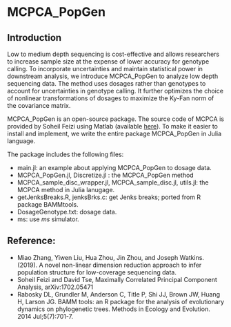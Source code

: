 # MCPCA_PopGen

## Introduction
Low to medium depth sequencing is cost-effective and allows researchers to increase sample size at the expense of lower accuracy for genotype calling. To incorporate uncertainties and maintain statistical power in downstream analysis, we introduce MCPCA_PopGen to analyze low depth sequencing data. The method uses dosages rather than genotypes to account for uncertainties in genotype calling. It further optimizes the choice of nonlinear transformations of dosages to maximize the Ky-Fan norm of the covariance matrix.

MCPCA_PopGen is an open-source package. The source code of MCPCA is provided by Soheil Feizi using Matlab (available [here](https://github.com/SoheilFeizi/MCPCA)). To make it easier to install and implement, we write the entire package MCPCA_PopGen in Julia language. 

The package includes the following files:
- main.jl: an example about applying MCPCA_PopGen to dosage data.
- MCPCA_PopGen.jl, Discretize.jl : the MCPCA_PopGen method
- MCPCA_sample_disc_wrapper.jl, MCPCA_sample_disc.jl, utils.jl: the MCPCA method in Julia lanugage.
- getJenksBreaks.R, jenksBrks.c: get Jenks breaks; ported from R package BAMMtools.
- DosageGenotype.txt: dosage data.
- ms: use _ms_ simulator.

## Reference:
- Miao Zhang, Yiwen Liu, Hua Zhou, Jin Zhou, and Joseph Watkins. (2019). A novel non-linear dimension reduction approach to infer population structure for low-coverage sequencing data.
- Soheil Feizi and David Tse, Maximally Correlated Principal Component Analysis, arXiv:1702.05471
- Rabosky DL, Grundler M, Anderson C, Title P, Shi JJ, Brown JW, Huang H, Larson JG. BAMM tools: an R package for the analysis of evolutionary dynamics on phylogenetic trees. Methods in Ecology and Evolution. 2014 Jul;5(7):701-7.
